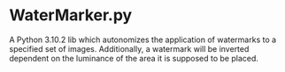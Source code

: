 # WaterMarker.py

A Python 3.10.2 lib which autonomizes the application of watermarks to a specified set of images. Additionally, a watermark will be inverted dependent on the luminance of the area it is supposed to be placed.
